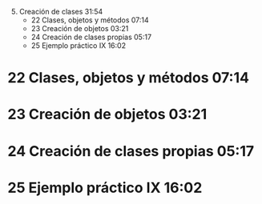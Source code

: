 5. Creación de clases 31:54
   * 22 Clases, objetos y métodos 07:14
   * 23 Creación de objetos 03:21
   * 24 Creación de clases propias 05:17
   * 25 Ejemplo práctico IX 16:02
   
# 22 Clases, objetos y métodos 07:14
# 23 Creación de objetos 03:21
# 24 Creación de clases propias 05:17
# 25 Ejemplo práctico IX 16:02   
